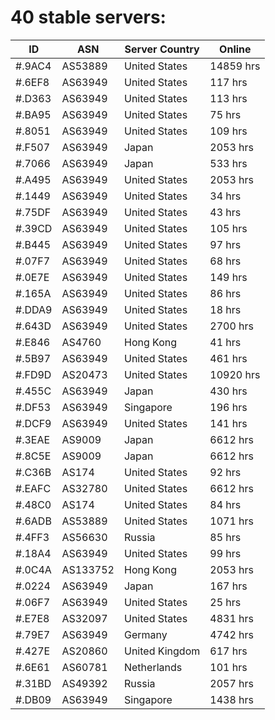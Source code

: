# 40 stable servers:

| ID | ASN | Server Country | Online |
| ------ | ------ | ------ | ------ |
| #.9AC4 | AS53889 | United States | 14859 hrs |
| #.6EF8 | AS63949 | United States | 117 hrs |
| #.D363 | AS63949 | United States | 113 hrs |
| #.BA95 | AS63949 | United States | 75 hrs |
| #.8051 | AS63949 | United States | 109 hrs |
| #.F507 | AS63949 | Japan | 2053 hrs |
| #.7066 | AS63949 | Japan | 533 hrs |
| #.A495 | AS63949 | United States | 2053 hrs |
| #.1449 | AS63949 | United States | 34 hrs |
| #.75DF | AS63949 | United States | 43 hrs |
| #.39CD | AS63949 | United States | 105 hrs |
| #.B445 | AS63949 | United States | 97 hrs |
| #.07F7 | AS63949 | United States | 68 hrs |
| #.0E7E | AS63949 | United States | 149 hrs |
| #.165A | AS63949 | United States | 86 hrs |
| #.DDA9 | AS63949 | United States | 18 hrs |
| #.643D | AS63949 | United States | 2700 hrs |
| #.E846 | AS4760 | Hong Kong | 41 hrs |
| #.5B97 | AS63949 | United States | 461 hrs |
| #.FD9D | AS20473 | United States | 10920 hrs |
| #.455C | AS63949 | Japan | 430 hrs |
| #.DF53 | AS63949 | Singapore | 196 hrs |
| #.DCF9 | AS63949 | United States | 141 hrs |
| #.3EAE | AS9009 | Japan | 6612 hrs |
| #.8C5E | AS9009 | Japan | 6612 hrs |
| #.C36B | AS174 | United States | 92 hrs |
| #.EAFC | AS32780 | United States | 6612 hrs |
| #.48C0 | AS174 | United States | 84 hrs |
| #.6ADB | AS53889 | United States | 1071 hrs |
| #.4FF3 | AS56630 | Russia | 85 hrs |
| #.18A4 | AS63949 | United States | 99 hrs |
| #.0C4A | AS133752 | Hong Kong | 2053 hrs |
| #.0224 | AS63949 | Japan | 167 hrs |
| #.06F7 | AS63949 | United States | 25 hrs |
| #.E7E8 | AS32097 | United States | 4831 hrs |
| #.79E7 | AS63949 | Germany | 4742 hrs |
| #.427E | AS20860 | United Kingdom | 617 hrs |
| #.6E61 | AS60781 | Netherlands | 101 hrs |
| #.31BD | AS49392 | Russia | 2057 hrs |
| #.DB09 | AS63949 | Singapore | 1438 hrs |

